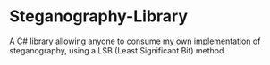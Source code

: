 # Steganography-Library
A C# library allowing anyone to consume my own implementation of steganography, using a LSB (Least Significant Bit) method.
